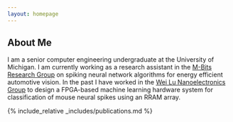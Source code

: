 ```yaml
---
layout: homepage
---
```


## About Me

I am a senior computer engineering undergraduate at the University of Michigan. I am currently working as a research assistant in the 
<a href="https://web.eecs.umich.edu/~reetudas/researchgroup.html" target="_blank">M-Bits Research Group</a> on spiking neural network
algorithms for energy efficient automotive vision. In the past I have worked in the <a href="https://lugroup.engin.umich.edu" target="_blank">Wei Lu Nanoelectronics Group</a>
to design a FPGA-based machine learning hardware system for classification of mouse neural spikes using an RRAM array.

<!---
## Research Interests

- **Computer Vision:** image recognition, image generation, video captioning
- **Machine Learning:** meta-learning, incremental learning, transfer learning

## News

- **[Feb. 2020]** Our paper about incremental learning is accepted to CVPR 2020.
- **[Feb. 2020]** We will host the ACM Multimedia Asia 2020 conference in Singapore!
- **[Sept. 2019]** Our paper about few-shot learning is accepted to NeurIPS 2019.
- **[Mar. 2019]** Our paper about few-shot learning is accepted to CVPR 2019.

{% include_relative _includes/publications.md %}

{% include_relative _includes/services.md %}
-->
{% include_relative _includes/publications.md %}
